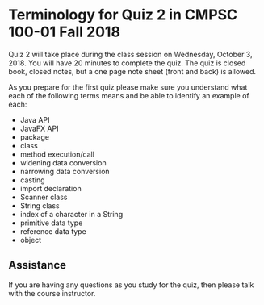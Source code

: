 # Terminology for Quiz 2 in CMPSC 100-01 Fall 2018

Quiz 2 will take place during the class session on Wednesday, October 3, 2018.
You will have 20 minutes to complete the quiz.
The quiz is closed book, closed notes, but a one page note
sheet (front and back) is allowed.

As you prepare for the first quiz please make sure you understand
what each of the following terms means and be able to identify an example of each:

* Java API
* JavaFX API
* package
* class
* method execution/call
* widening data conversion
* narrowing data conversion
* casting
* import declaration
* Scanner class
* String class
* index of a character in a String
* primitive data type
* reference data type
* object

## Assistance

If you are having any questions as you study for the quiz, then please talk
with  the course instructor.
